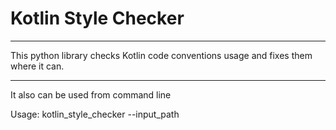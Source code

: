 # Kotlin Style Checker
____

This python library checks Kotlin code conventions usage and fixes them where it can.
____

It also can be used from command line

Usage: 
kotlin_style_checker --input_path